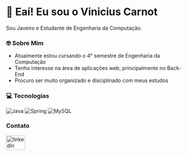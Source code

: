 # 🤙 Eaí! Eu sou o Vinicius Carnot 
Sou Javeiro e Estudante de Engenharia da Computação.

### 🤓 Sobre Mim
- Atualmente estou cursando o 4° semestre de Engenharia da Computação
- Tenho interesse na área de aplicações web, principalmente no Back-End
- Procuro ser muito organizado e disciplinado com meus estudos

### 💻 Tecnologias 
![Java](https://img.shields.io/badge/java-%23ED8B00.svg?style=for-the-badge&logo=openjdk&logoColor=white)
![Spring](https://img.shields.io/badge/spring-%236DB33F.svg?style=for-the-badge&logo=spring&logoColor=white)
![MySQL](https://img.shields.io/badge/mysql-4479A1.svg?style=for-the-badge&logo=mysql&logoColor=white)

### Contato
<div align="left">
  <a href="https://www.linkedin.com/in/vinicius-carnot/" target="_blank">
    <img src="https://raw.githubusercontent.com/maurodesouza/profile-readme-generator/master/src/assets/icons/social/linkedin/default.svg" width="52" height="40" alt="linkedin logo"  />
  </a>
</div>

###



